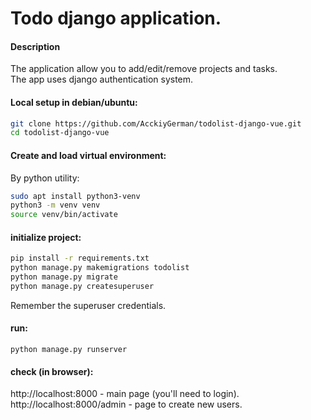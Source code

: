 # Todo django application.
#### Description
The application allow you to add/edit/remove projects and
tasks.  
The app uses django authentication system.

#### Local setup in debian/ubuntu:
```bash
git clone https://github.com/AcckiyGerman/todolist-django-vue.git  
cd todolist-django-vue
```
#### Create and load virtual environment:
By python utility:  
```bash
sudo apt install python3-venv  
python3 -m venv venv
source venv/bin/activate
```
#### initialize project:
```bash
pip install -r requirements.txt
python manage.py makemigrations todolist
python manage.py migrate
python manage.py createsuperuser
```
Remember the superuser credentials. 
#### run:
`python manage.py runserver`  

#### check (in browser):
http://localhost:8000 - main page (you'll need to login).  
http://localhost:8000/admin - page to create new users.